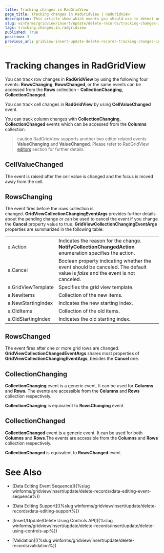 ```yaml
---
title: Tracking changes in RadGridView
page_title: Tracking changes in RadGridView | RadGridView
description: This article show which events you should use to detect any  changes in RadGridView.
slug: winforms/gridview/insert/update/delete-records/tracking-changes-in-radgridview
tags: tracking,changes,in,radgridview
published: True
position: 3
previous_url: gridview-insert-update-delete-records-tracking-changes-in-radgridview
---
```


# Tracking changes in RadGridView

You can track row changes in __RadGridView__ by using the following four events: __RowsChanging__, __RowsChanged__, or the same events can be accessed from the __Rows__ collection - __CollectionChanging__, __CollectionChanged__.

You can track cell changes in __RadGridView__ by using __CellValueChanged__ event.

You can track column changes with __CollectionChanging__, __CollectionChanged__ events which can be accessed from the __Columns__ collection.

>caution RadGridView supports another two editor related events __ValueChanging__ and __ValueChanged__. Please refer to RadGridView [editors](https://docs.telerik.com/devtools/winforms/controls/gridview/editors/events) section for further details.
>


## CellValueChanged

The event is raised after the cell value is changed and the focus is moved away from the cell.   

## RowsChanging

The event fires before the rows collection is changed. __GridViewCollectionChangingEventArgs__ provides further details about the pending change or can be used to cancel the event if you change the __Cancel__ property value to true. __GridViewCollectionChangingEventArgs__ properties are summarized in the following table:

|||
| ------- | ------- | 
|e.Action|Indicates the reason for the change. __NotifyCollectionChangedAction__ enumeration specifies the action.|
|e.Cancel|Boolean property indicating whether the event should be canceled. The default value is *false* and the event is not canceled.|
|e.GridViewTemplate|Specifies the grid view template.|
|e.NewItems|Collection of the new items.|
|e.NewStartingIndex|Indicates the new starting index.|
|e.OldItems|Collection of the old items.|
|e.OldStartingIndex|Indicates the old starting index.|

## RowsChanged

The event fires after one or more grid rows are changed. __GridViewCollectionChangedEventArgs__ shares most properties of __GridViewCollectionChangingEventArgs__, besides the __Cancel__ one.

## CollectionChanging

__CollectionChanging__ event is a generic event. It can be used for __Columns__ and __Rows__. The events are accessible from the __Columns__ and __Rows__ collection respectively. 

__CollectionChanging__ is equivalent to __RowsChanging__ event.

## CollectionChanged

__CollectionChanged__ event is a generic event. It can be used for both __Columns__ and __Rows__.The events are accessible from the __Columns__ and __Rows__ collection respectively. 

__CollectionChanged__ is equivalent to __RowsChanged__ event.
# See Also
* [Data Editing Event Sequence]({%slug winforms/gridview/insert/update/delete-records/data-editing-event-sequence%})

* [Data Editing Support]({%slug winforms/gridview/insert/update/delete-records/data-editing-support%})

* [Insert/Update/Delete Using Controls API]({%slug winforms/gridview/insert/update/delete-records/insert/update/delete-using-controls-api%})

* [Validation]({%slug winforms/gridview/insert/update/delete-records/validation%})

